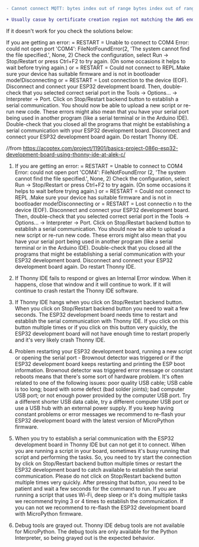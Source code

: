 ```diff
- Cannot connect MQTT: bytes index out of range bytes index out of range
 
+ Usually casue by certificate creation region not matching the AWS endpoint region you are using


```

If it doesn't work for you check the solutions below:

If you are getting an error: = RESTART = Unable to connect to COM4 Error: could not open port 'COM4': FileNotFoundError(2, 
'The system cannot find the file specified.', None, 2) Check the configuration, select Run -> Stop/Restart or press Ctrl+F2 
to try again. (On some occasions it helps to wait before trying again.) or = RESTART = Could not connect to REPL.Make sure
 your device has suitable firmware and is not in bootloader mode!Disconnecting or = RESTART = Lost connection to the device
 (EOF). Disconnect and connect your ESP32 development board. Then, double-check that you selected correct serial port in the 
Tools -> Options... -> Interpreter -> Port. Click on Stop/Restart backend button to establish a serial communication.
 You should now be able to upload a new script or re-run new code. These errors might also mean that you have your
 serial port being used in another program (like a serial terminal or in the Arduino IDE). Double-check that you
 closed all the programs that might be establishing a serial communication with your ESP32 development board.
 Disconnect and connect your ESP32 development board again. Do restart Thonny IDE.

//from https://acoptex.com/project/11901/basics-project-086p-esp32-development-board-using-thonny-ide-at-alek-c/

1. If you are getting an error: = RESTART = Unable to connect to COM4 Error: could not open port 'COM4': FileNotFoundError
(2, 'The system cannot find the file specified.', None, 2) Check the configuration, select Run -> Stop/Restart or press
Ctrl+F2 to try again. (On some occasions it helps to wait before trying again.) or = RESTART = Could not connect to REPL
.Make sure your device has suitable firmware and is not in bootloader mode!Disconnecting or = RESTART = Lost connectio
n to the device (EOF). Disconnect and connect your ESP32 development board. Then, double-check that you selected correct
serial port in the Tools -> Options... -> Interpreter -> Port. Click on Stop/Restart backend button to establish a serial
communication. You should now be able to upload a new script or re-run new code. These errors might also mean that you
have your serial port being used in another program (like a serial terminal or in the Arduino IDE). Double-check that
you closed all the programs that might be establishing a serial communication with your ESP32 development board.
Disconnect and connect your ESP32 development board again. Do restart Thonny IDE.

2. If Thonny IDE fails to respond or gives an Internal Error window. When it happens, close that window and it will continue to
 work. If it will continue to crash restart the Thonny IDE software.


3. If Thonny IDE hangs when you click on Stop/Restart backend button. When you click on Stop/Restart backend button you need to wait
 a few seconds. The ESP32 development board needs time to restart and establish the serial communication with Thonny IDE. If
 you click on this button multiple times or if you click on this button very quickly, the ESP32 development board will not have
 enough time to restart properly and it's very likely crash Thonny IDE.

4. Problem restarting your ESP32 development board, running a new script or opening the serial port - Brownout detector was triggered
 or if the ESP32 development board keeps restarting and printing the ESP boot information. Brownout detector was triggered error
 message or constant reboots  means that there's some sort of hardware problem. It's often related to one of the following issues:
 poor quality USB cable; USB cable is too long; board with some defect (bad solder joints); bad computer USB port; or not enough
 power provided by the computer USB port. Try a different shorter USB data cable, try a different computer USB port or use a USB
 hub with an external power supply. If you keep having constant problems or error messages we recommend to re-flash your ESP32 
development board with the latest version of MicroPython firmware.


5. When you try to establish a serial communication with the ESP32 development board in Thonny IDE but can not get it to connect.
 When you are running a script in your board, sometimes it's busy running that script and performing the tasks. So, you need
 to try start the connection by click on Stop/Restart backend button multiple times or restart the ESP32 development board to
 catch available to establish the serial communication. Please  do not click on Stop/Restart backend button multiple times very
 quickly. After pressing that button, you need to be patient and wait a few seconds for the command to run. If you are running
 a script that uses Wi-Fi, deep sleep or it's doing multiple tasks we recommend trying 3 or 4 times to establish the communication.
 If you can not we recommend to re-flash the ESP32 development board with MicroPython firmware.


6.  Debug tools are grayed out. Thonny IDE debug tools are not available for MicroPython. The debug tools are only available for the Python
 Interpreter, so being grayed out is the expected behavior. 



